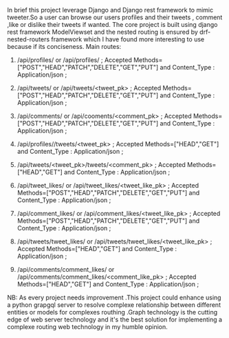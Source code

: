 


In brief this project leverage Django and Django rest framework to mimic tweeter.So a user can browse our users profiles and their tweets , comment ,like or dislike their tweets 
if wanted.
The core project is built using django rest framework ModelViewset and the nested routing is ensured by drf-nested-routers framework which I have found more interesting to use 
because if its conciseness.
Main routes:

1. /api/profiles/  or /api/profiles/<pk> ; Accepted Methods=["POST","HEAD","PATCH","DELETE","GET","PUT"] and Content_Type : Application/json ;

2. /api/tweets/ or  /api/tweets/<tweet_pk> ; Accepted Methods=["POST","HEAD","PATCH","DELETE","GET","PUT"] and Content_Type : Application/json ;

3. /api/comments/ or /api/cooments/<comment_pk> ; Accepted Methods=["POST","HEAD","PATCH","DELETE","GET","PUT"] and Content_Type : Application/json ;

3. /api/profiles/<pk>/tweets/<tweet_pk> ; Accepted Methods=["HEAD","GET"] and Content_Type : Application/json ;

4. /api/tweets/<tweet_pk>/tweets/<comment_pk> ; Accepted Methods=["HEAD","GET"] and Content_Type : Application/json ;

5. /api/tweet_likes/ or /api/tweet_likes/<tweet_like_pk> ; Accepted Methods=["POST","HEAD","PATCH","DELETE","GET","PUT"] and Content_Type : Application/json ;
  
6. /api/comment_likes/ or /api/comment_likes/<tweet_like_pk> ; Accepted Methods=["POST","HEAD","PATCH","DELETE","GET","PUT"] and Content_Type : Application/json ;
  
7. /api/tweets/tweet_likes/ or /api/tweets/tweet_likes/<tweet_like_pk> ; Accepted Methods=["HEAD","GET"] and Content_Type : Application/json ;
  
8. /api/comments/comment_likes/ or /api/comments/comment_likes/<comment_like_pk> ; Accepted Methods=["HEAD","GET"] and Content_Type : Application/json ;
  
  
 NB: As every project needs improvement .This project could enhance using a python grapgql server to resolve complexe relationship between different entities or models for 
complexes routhing .Graph technology is the cutting edge of web server technology and it's the best solution for implementing a complexe routing web technology in my humble
opinion.
